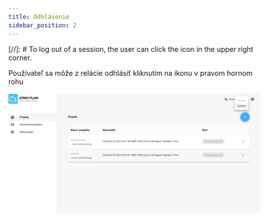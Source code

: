 ```yaml
---
title: Odhlásenie
sidebar_position: 2
---
```



[//]: # To log out of a session, the user can click the icon in the upper right corner.

Používateľ sa môže z relácie odhlásiť kliknutím na ikonu v pravom hornom rohu

![Log out](./images/logout_sk.png)
